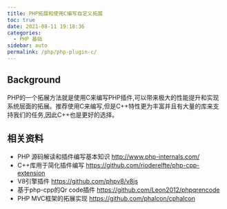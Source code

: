 ```yaml
---
title: PHP拓展和使用C编写自定义拓展
toc: true
date: 2021-08-11 19:18:36
categories: 
  - PHP 基础
sidebar: auto
permalink: /php/php-plugin-c/
---
```


## Background ##

PHP的一个拓展方法就是使用C来编写PHP插件,可以带来极大的性能提升和实现系统层面的拓展。推荐使用C来编写,但是C++特性更为丰富并且有大量的库来支持我们的任务,因此C++也是更好的选择。

## 相关资料 ##

- PHP 源码解读和插件编写基本知识 http://www.php-internals.com/
- C++库用于简化插件编写 https://github.com/rioderelfte/php-cpp-extension
- V8引擎插件 https://github.com/phpv8/v8js
- 基于php-cpp的Qr code插件 https://github.com/Leon2012/phpqrencode
- PHP MVC框架的拓展实现 https://github.com/phalcon/cphalcon
